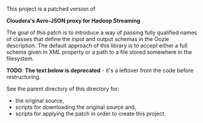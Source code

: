 This project is a patched version of 

**Cloudera's Avro-JSON proxy for Hadoop Streaming**

The goal of this patch is to introduce a way of passing fully qualified names of classes that define the input and output schemas in the Oozie description. The default approach of this library is to accept either a full schema given in XML property or a path to a file stored somewhere in the filesystem.

**TODO**: **The text below is deprecated** - it's a leftover from the code before restructuring.

See the parent directory of this directory for:
 
 - the original source,
 - scripts for downloading the original source and,
 - scripts for applying the patch in order to create this project.
